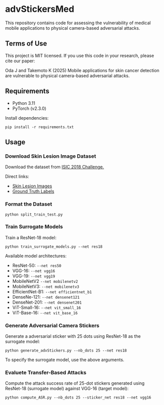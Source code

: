 # advStickersMed
This repository contains code for assessing the vulnerability of medical mobile applications to physical camera-based adversarial attacks.

## Terms of Use
This project is MIT licensed. If you use this code in your research, please cite our paper:

Oda J and Takemoto K (2025) Mobile applications for skin cancer detection are vulnerable to physical camera-based adversarial attacks.

## Requirements

* Python 3.11
* PyTorch (v2.3.0)

Install dependencies:
```
pip install -r requirements.txt
```

## Usage
### Download Skin Lesion Image Dataset
Download the dataset from [ISIC 2018 Challenge.](https://challenge.isic-archive.com/data/#2018)

Direct links:
* [Skin Lesion Images](https://isic-challenge-data.s3.amazonaws.com/2018/ISIC2018_Task3_Training_Input.zip)
* [Ground Truth Labels](https://isic-challenge-data.s3.amazonaws.com/2018/ISIC2018_Task3_Training_GroundTruth.zip)

### Format the Dataset
```
python split_train_test.py
```

### Train Surrogate Models
Train a ResNet-18 model:
```
python train_surrogate_models.py --net res18
```

Available model architectures:

* ResNet-50: ``--net res50``
* VGG-16: ``--net vgg16``
* VGG-19: ``--net vgg19``
* MobileNetV2 ``--net mobilenetv2``
* MobileNetV3: ``--net mobilenetv3``
* EfficientNet-B1: ``--net efficientnet_b1``
* DenseNe-121: ``--net densenet121``
* DenseNet-201: ``--net densenet201``
* ViT-Small-16: ``--net vit_small_16``
* ViT-Base-16: ``--net vit_base_16``

### Generate Adversarial Camera Stickers
Generate a adversarial sticker with 25 dots using ResNet-18 as the surrogate model:
```
python generate_advStickers.py --nb_dots 25 --net res18
```

To specify the surrogate model, use the above arguments.

### Evaluete Transfer-Based Attacks
Compute the attack success rate of 25-dot stickers generated using ResNet-18 (surrogate model) against VGG-16 (target model):
```
python compute_ASR.py --nb_dots 25 --sticker_net res18 --net vgg16
```
